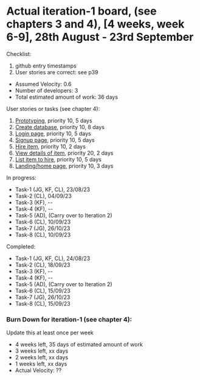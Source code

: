 # Actual iteration-1 board, (see chapters 3 and 4), [4 weeks, week 6-9], 28th August - 23rd September

Checklist: 
1. github entry timestamps
2. User stories are correct: see p39

* Assumed Velocity: 0.6
* Number of developers: 3
* Total estimated amount of work: 36 days

User stories or tasks (see chapter 4):
1. [Prototyping](./user_stories/prototype.md), priority 10, 5 days
2. [Create database](./user_stories/create_database.md), priority 10, 8 days
3. [Login page](./user_stories/log_in_page.md), priority 10, 5 days
4. [Signup page](./user_stories/sign_up.md), priority 10, 5 days
5. [Hire item](./user_stories/hire_item.md), priority 10, 2 days
6. [View details of item](./user_stories/view_details_of_item.md), priority 20, 2 days
7. [List item to hire](./user_stories/list_item_to_hire.md), priority 10, 5 days
8. [Landing/home page](./user_stories/Landing-Home_page.md), priority 10, 3 days

In progress:
* Task-1 (JG, KF, CL), 23/08/23
* Task-2 (CL), 04/09/23
* Task-3 (KF), --
* Task-4 (KF), --
* Task-5 (AD), (Carry over to Iteration 2)
* Task-6 (CL), 10/09/23
* Task-7 (JG), 26/10/23
* Task-8 (CL), 10/09/23 

Completed:
* Task-1 (JG, KF, CL), 24/08/23
* Task-2 (CL), 18/09/23
* Task-3 (KF), --
* Task-4 (KF), --
* Task-5 (AD), (Carry over to Iteration 2)
* Task-6 (CL), 15/09/23
* Task-7 (JG), 26/10/23
* Task-8 (CL), 15/09/23

### Burn Down for iteration-1 (see chapter 4):
Update this at least once per week
* 4 weeks left, 35 days of estimated amount of work 
* 3 weeks left, xx days
* 2 weeks left, xx days
* 1 weeks left, xx days
* Actual Velocity: ?? 
